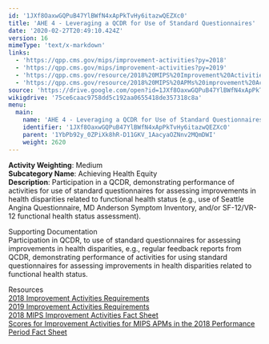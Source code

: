 ```yaml
---
id: '1JXf8OaxwGQPuB47YlBWfN4xApPkTvHy6itazwQEZXc0'
title: 'AHE 4 - Leveraging a QCDR for Use of Standard Questionnaires'
date: '2020-02-27T20:49:10.424Z'
version: 16
mimeType: 'text/x-markdown'
links:
  - 'https://qpp.cms.gov/mips/improvement-activities?py=2018'
  - 'https://qpp.cms.gov/mips/improvement-activities?py=2019'
  - 'https://qpp.cms.gov/resource/2018%20MIPS%20Improvement%20Activities%20Fact%20Sheet'
  - 'https://qpp.cms.gov/resource/2018%20MIPS%20APMs%20improvement%20Activities%20scores%20fact%20sheet'
source: 'https://drive.google.com/open?id=1JXf8OaxwGQPuB47YlBWfN4xApPkTvHy6itazwQEZXc0'
wikigdrive: '75ce6caac9758dd5c192aa0655418de357318c8a'
menu:
  main:
    name: 'AHE 4 - Leveraging a QCDR for Use of Standard Questionnaires'
    identifier: '1JXf8OaxwGQPuB47YlBWfN4xApPkTvHy6itazwQEZXc0'
    parent: '1YbPb92y_0ZPiXk8hR-D11GKV_1AacyaOZNnv2MQmDWI'
    weight: 2620
---
```





**Activity Weighting**: Medium  
**Subcategory Name**: Achieving Health Equity  
**Description**: Participation in a QCDR, demonstrating performance of activities for use of standard questionnaires for assessing improvements in health disparities related to functional health status (e.g., use of Seattle Angina Questionnaire, MD Anderson Symptom Inventory, and/or SF-12/VR-12 functional health status assessment).




Supporting Documentation  
Participation in QCDR, to use of standard questionnaires for assessing improvements in health disparities, e.g., regular feedback reports from QCDR, demonstrating performance of activities for using standard questionnaires for assessing improvements in health disparities related to functional health status.




Resources  
[2018 Improvement Activities Requirements](https://qpp.cms.gov/mips/improvement-activities?py=2018)  
[2019 Improvement Activities Requirements](https://qpp.cms.gov/mips/improvement-activities?py=2019)  
[2018 MIPS Improvement Activities Fact Sheet](https://qpp.cms.gov/resource/2018%20MIPS%20Improvement%20Activities%20Fact%20Sheet)  
[Scores for Improvement Activities for MIPS APMs in the 2018 Performance Period Fact Sheet](https://qpp.cms.gov/resource/2018%20MIPS%20APMs%20improvement%20Activities%20scores%20fact%20sheet)
